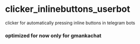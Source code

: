 # clicker_inlinebuttons_userbot
clicker for automatically pressing inline buttons in telegram bots

### optimized for now only for gmankachat
